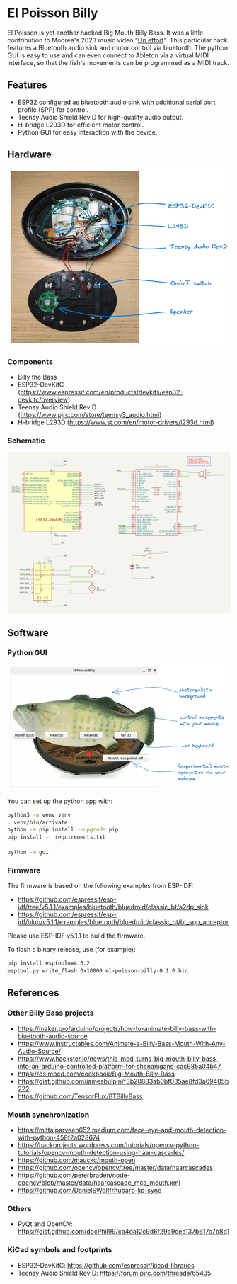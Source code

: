 # El Poisson Billy

El Poisson is yet another hacked Big Mouth Billy Bass. It was a little contribution to Moorea's 2023
music video "[Un effort](https://www.youtube.com/watch?v=xZalNH8_v24)". This particular hack
features a Bluetooth audio sink and motor control via bluetooth. The python GUI is easy to use and
can even connect to Ableton via a virtual MIDI interface, so that the fish's movements can be
programmed as a MIDI track.

## Features

- ESP32 configured as bluetooth audio sink with additional serial port profile (SPP) for control.
- Teensy Audio Shield Rev D for high-quality audio output.
- H-bridge L293D for efficient motor control.
- Python GUI for easy interaction with the device.

## Hardware

![](img/wiring.png)

### Components

- Billy the Bass
- ESP32-DevKitC (https://www.espressif.com/en/products/devkits/esp32-devkitc/overview)
- Teensy Audio Shield Rev D (https://www.pjrc.com/store/teensy3_audio.html)
- H-bridge L293D (https://www.st.com/en/motor-drivers/l293d.html)

### Schematic

[![](hw/el_poisson_billy_rev1.svg)](https://raw.githubusercontent.com/hgrf/el-poisson-billy/main/hw/el_poisson_billy_rev1.svg)

## Software

### Python GUI

![](img/screenshot.png)

You can set up the python app with:

```sh
python3 -m venv venv
. venv/bin/activate
python -m pip install --upgrade pip
pip install -r requirements.txt

python -m gui
```

### Firmware

The firmware is based on the following examples from ESP-IDF:

- https://github.com/espressif/esp-idf/tree/v5.1.1/examples/bluetooth/bluedroid/classic_bt/a2dp_sink
- https://github.com/espressif/esp-idf/blob/v5.1.1/examples/bluetooth/bluedroid/classic_bt/bt_spp_acceptor

Please use ESP-IDF v5.1.1 to build the firmware.

To flash a binary release, use (for example):

```sh
pip install esptool==4.6.2
esptool.py write_flash 0x10000 el-poisson-billy-0.1.0.bin
```

## References

### Other Billy Bass projects

- https://maker.pro/arduino/projects/how-to-animate-billy-bass-with-bluetooth-audio-source
- https://www.instructables.com/Animate-a-Billy-Bass-Mouth-With-Any-Audio-Source/
- https://www.hackster.io/news/this-mod-turns-big-mouth-billy-bass-into-an-arduino-controlled-platform-for-shenanigans-cac985a04b47
- https://os.mbed.com/cookbook/Big-Mouth-Billy-Bass
- https://gist.github.com/jamesbulpin/f3b20833ab0bf035ae8fd3a69405b222
- https://github.com/TensorFlux/BTBillyBass

### Mouth synchronization

- https://mittalparveen652.medium.com/face-eye-and-mouth-detection-with-python-458f2a028674
- https://hackprojects.wordpress.com/tutorials/opencv-python-tutorials/opencv-mouth-detection-using-haar-cascades/
- https://github.com/mauckc/mouth-open
- https://github.com/opencv/opencv/tree/master/data/haarcascades
- https://github.com/peterbraden/node-opencv/blob/master/data/haarcascade_mcs_mouth.xml
- https://github.com/DanielSWolf/rhubarb-lip-sync

### Others

- PyQt and OpenCV: https://gist.github.com/docPhil99/ca4da12c9d6f29b9cea137b617c7b8b1

### KiCad symbols and footprints

- ESP32-DevKitC: https://github.com/espressif/kicad-libraries
- Teensy Audio Shield Rev D: https://forum.pjrc.com/threads/65435

